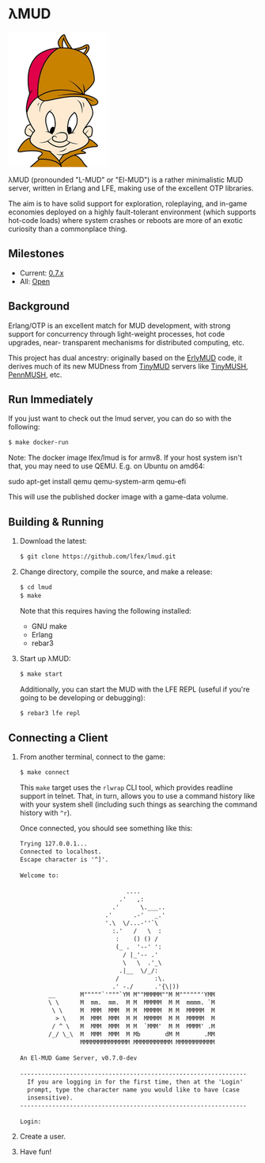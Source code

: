 # λMUD

<a href="https://raw.github.com/lfex/lmud/main/priv/images/El-Mud.png"><img src="priv/images/El-Mud.png"/></a><br/>

λMUD (pronounded "L-MUD" or "El-MUD") is a rather minimalistic MUD server,
written in Erlang and LFE, making use of the excellent OTP libraries.

The aim is to have solid support for exploration, roleplaying, and in-game
economies deployed on a highly fault-tolerant environment (which supports
hot-code loads) where system crashes or reboots are more of an exotic
curiosity than a commonplace thing.

## Milestones

* Current: [0.7.x](https://github.com/lfex/lmud/issues?q=is%3Aissue+is%3Aopen+milestone%3A0.7.0+sort%3Aupdated-desc)
* All: [Open](https://github.com/lfex/lmud/milestones?direction=desc&sort=count&state=open)

## Background

Erlang/OTP is an excellent match for MUD development, with strong support
for concurrency through light-weight processes, hot code upgrades, near-
transparent mechanisms for distributed computing, etc.

This project has dual ancestry: originally based on the
[ErlyMUD](https://bitbucket.org/jwarlander/erlymud) code, it
derives much of its new MUDness from
[TinyMUD](http://en.wikipedia.org/wiki/TinyMUD) servers like
[TinyMUSH](http://en.wikipedia.org/wiki/TinyMUSH),
[PennMUSH](http://www.pennmush.org/),
etc.

## Run Immediately

If you just want to check out the lmud server, you can do so with the following:

  ```sh
  $ make docker-run
  ```

Note: The docker image lfex/lmud is for armv8.  If your host system isn't that, you may need to use QEMU. E.g. on Ubuntu on amd64:

sudo apt-get install qemu qemu-system-arm qemu-efi

This will use the published docker image with a game-data volume.

## Building & Running

  1. Download the latest:

     ```sh
     $ git clone https://github.com/lfex/lmud.git
     ```

  1. Change directory, compile the source, and make a release:

     ```sh
     $ cd lmud
     $ make
     ```

     Note that this requires having the following installed:
     * GNU make
     * Erlang
     * rebar3

  1. Start up λMUD:
     
     ```sh
     $ make start
     ```
     
     Additionally, you can start the MUD with the LFE REPL (useful if you're
     going to be developing or debugging):
     
     ```sh
     $ rebar3 lfe repl
     ```

## Connecting a Client

  1. From another terminal, connect to the game:

     ```sh
     $ make connect
     ```

     This `make` target uses the `rlwrap` CLI tool, which provides readline
     support in telnet. That, in turn, allows you to use a command history like
     with your system shell (including such things as searching the command
     history with `^r`).

     Once connected, you should see something like this:

     ```
     Trying 127.0.0.1...
     Connected to localhost.
     Escape character is '^]'.

     Welcome to:

                                   ....
                                 .'   ,:
                               .'      \.___..
                             .'      .-'   _.'
                             '.\  \/...-''`\
                               :.'   /   \  :
                                :    () () /
                                (_ .  '--' ':
                                  / |_'-- .'
                                  \   \  .'_\
                                 .|__  \/_/:
                                /          :\.
                               .' -./      .'{\|))
             __       M"""""`'"""`YM M""MMMMM""M M""""""'YMM
             \ \      M  mm.  mm.  M M  MMMMM  M M  mmmm. `M
              \ \     M  MMM  MMM  M M  MMMMM  M M  MMMMM  M
               > \    M  MMM  MMM  M M  MMMMM  M M  MMMMM  M
              / ^ \   M  MMM  MMM  M M  `MMM'  M M  MMMM' .M
             /_/ \_\  M  MMM  MMM  M Mb       dM M       .MM
                      MMMMMMMMMMMMMM MMMMMMMMMMM MMMMMMMMMMM

     An El-MUD Game Server, v0.7.0-dev

     ----------------------------------------------------------------
       If you are logging in for the first time, then at the 'Login'
       prompt, type the character name you would like to have (case
       insensitive).
     ----------------------------------------------------------------

     Login:
     ```

  1. Create a user.

  1. Have fun!
